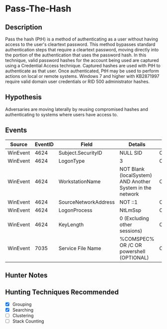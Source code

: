 # Pass-The-Hash
## Description
Pass the hash (PtH) is a method of authenticating as a user without having access to the user's cleartext password. This method bypasses standard authentication steps that require a cleartext password, moving directly into the portion of the authentication that uses the password hash. In this technique, valid password hashes for the account being used are captured using a Credential Access technique. Captured hashes are used with PtH to authenticate as that user. Once authenticated, PtH may be used to perform actions on local or remote systems.
Windows 7 and higher with KB2871997 require valid domain user credentials or RID 500 administrator hashes.

## Hypothesis
Adversaries are moving laterally by reusing compromised hashes and authenticating to systems where users have access to. 

## Events

| Source | EventID | Field | Details | Reference | 
|--------|---------|-------|---------|-----------| 
| WinEvent | 4624 | Subject.SecurityID | NULL SID | Cyb3rWard0g |
| WinEvent | 4624 | LogonType | 3 | Cyb3rWard0g |
| WinEvent | 4624 | WorkstationName | NOT Blank (localSystem) AND Another System in the network | Cyb3rWard0g |
| WinEvent | 4624 | SourceNetworkAddress | NOT ::1 | Cyb3rWard0g |
| WinEvent | 4624 | LogonProcess | NtLmSsp | Cyb3rWard0g |
| WinEvent | 4624 | KeyLength | 0 (Excluding other sessions) | Cyb3rWard0g |
| WinEvent | 7035 | Service File Name | %COMSPEC% OR /C OR powershell (OPTIONAL) | Cyb3rWard0g |


## Hunter Notes


## Hunting Techniques Recommended

- [x] Grouping
- [x] Searching
- [ ] Clustering
- [ ] Stack Counting
